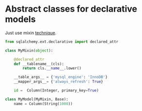 # Abstract classes for declarative models

Just use mixin [technique](
https://docs.sqlalchemy.org/en/13/orm/extensions/declarative/mixins.html#mixin-and-custom-base-classes).

```py
from sqlalchemy.ext.declarative import declared_attr

class MyMixin(object):

    @declared_attr
    def __tablename__(cls):
        return cls.__name__.lower()

    __table_args__ = {'mysql_engine': 'InnoDB'}
    __mapper_args__= {'always_refresh': True}

    id =  Column(Integer, primary_key=True)

class MyModel(MyMixin, Base):
    name = Column(String(1000))
```